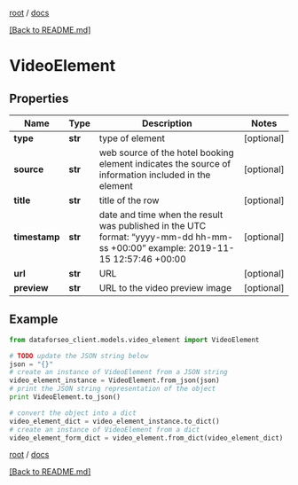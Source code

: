 [root](./../ "root") / [docs](./ "docs")

[[Back to README.md]](./../README.md "[Back to README.md]")

# VideoElement

## Properties

Name | Type | Description | Notes
------------ | ------------- | ------------- | -------------
**type** | **str** | type of element | [optional]
**source** | **str** | web source of the hotel booking element indicates the source of information included in the element | [optional]
**title** | **str** | title of the row | [optional]
**timestamp** | **str** | date and time when the result was published in the UTC format: “yyyy-mm-dd hh-mm-ss +00:00” example: 2019-11-15 12:57:46 +00:00 | [optional]
**url** | **str** | URL | [optional]
**preview** | **str** | URL to the video preview image | [optional]

## Example

```python
from dataforseo_client.models.video_element import VideoElement

# TODO update the JSON string below
json = "{}"
# create an instance of VideoElement from a JSON string
video_element_instance = VideoElement.from_json(json)
# print the JSON string representation of the object
print VideoElement.to_json()

# convert the object into a dict
video_element_dict = video_element_instance.to_dict()
# create an instance of VideoElement from a dict
video_element_form_dict = video_element.from_dict(video_element_dict)
```

  

[root](./../ "root") / [docs](./ "docs")

[[Back to README.md]](./../README.md "[Back to README.md]")